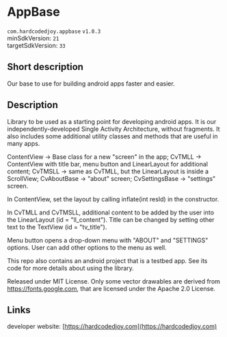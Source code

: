 # AppBase

<code>com.hardcodedjoy.appbase</code> <code>v1.0.3</code><br/>
minSdkVersion: <code>21</code><br/>
targetSdkVersion: <code>33</code><br/>

## Short description

Our base to use for building android apps faster and easier.


## Description

Library to be used as a starting point for developing android apps.
It is our independently-developed Single Activity Architecture, without fragments.
It also includes some additional utility classes and methods that are useful in many apps.


ContentView -> Base class for a new "screen" in the app;
CvTMLL -> ContentView with title bar, menu button and LinearLayout for additional content;
CvTMSLL -> same as CvTMLL, but the LinearLayout is inside a ScrollView;
CvAboutBase -> "about" screen;
CvSettingsBase -> "settings" screen.

In ContentView, set the layout by calling inflate(int resId) in the constructor.

In CvTMLL and CvTMSLL, additional content to be added by the user into the LinearLayout (id = "ll_content").
Title can be changed by setting other text to the TextView (id = "tv_title").

Menu button opens a drop-down menu with "ABOUT" and "SETTINGS" options.
User can add other options to the menu as well.

This repo also contains an android project that is a testbed app. See its code for more details about using the library.

Released under MIT License.
Only some vector drawables are derived from https://fonts.google.com, that are licensed under the Apache 2.0 License.


## Links

developer website: [https://hardcodedjoy.com](https://hardcodedjoy.com)<br/>

